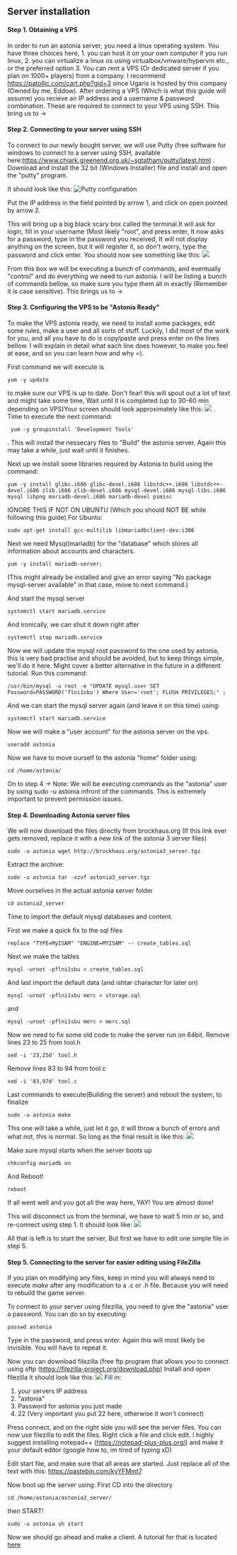 ## Server installation

#### Step 1. Obtaining a VPS
 
In order to run an astonia server, you need a linux operating system. You have three choices here, 1. you can host it on your own computer if you run linux, 2. you can virtualize a linux os using virtualbox/vmware/hypervm etc., or the preferred option 3. You can rent a VPS (Or dedicated server if you plan on 1000+ players) from a company. I recommend https://patollic.com/cart.php?gid=3  since Ugaris is hosted by this company (Owned by me, Eddow). After ordering a VPS (Which is what this guide will assume) you recieve an IP address and a username & password combination. These are required to connect to your VPS using SSH. This bring us to ->
 
#### Step 2. Connecting to your server using SSH
 
To connect to our newly bought server, we will use Putty (free software for windows to connect to a server using SSH, available here:https://www.chiark.greenend.org.uk/~sgtatham/putty/latest.html . Download and install the 32 bit (Windows Installer) file and install and open the "putty" program.
 
It should look like this:
![Putty configuration](https://i.imgur.com/SYoCIFb.png "Putty configuration")
 
Put the IP address in the field pointed by arrow 1, and click on open pointed by arrow 2.
 
This will bring up a big black scary box called the terminal.It will ask for login, fill in your username (Most likely "root", and press enter, It now asks for a password, type in the password you received, It will not display anything on the screen, but it will register it, so don't worry, type the password and click enter. You should now see something like this:
![](https://i.imgur.com/XjHgofy.png "")
 
 From this box we will be executing a bunch of commands, and eventually "control" and do everything we need to run astonia. I will be listing a bunch of commands bellow, so make sure you type them all in exactly (Remember it is case sensitive). This brings us to ->
 
#### Step 3. Configuring the VPS to be "Astonia Ready"
 
To make the VPS astonia ready, we need to install some packages, edit some rules, make a user and all sorts of stuff. Luckily, I did most of the work for you, and all you have to do is copy/paste and press enter on the lines bellow. I will explain in detail what each line does however, to make you feel at ease, and so you can learn how and why =).
 
First command we will execute is
 ```Shell
 yum -y update
 ```
 to make sure our VPS is up to date. Don't fear! this will spout out a lot of text and might take some time, Wait until it is completed (up to 30-60 min depending on VPS)Your screen should look approximately like this: ![](https://i.imgur.com/jxxKQeT.png "") . Time to execute the next command:
```Shell
 yum -y groupinstall 'Development Tools'
```
 . This will install the nessecary files to "Build" the astonia server. Again this may take a while, just wait until it finishes.
 
Next up we install some libraries required by Astonia to build using the command:
```Shell 
yum -y install glibc.i686 glibc-devel.i686 libstdc++.i686 libstdc++-devel.i686 zlib.i686 zlib-devel.i686 mysql-devel.i686 mysql-libs.i686 mysql libpng mariadb-devel.i686 mariadb-devel psmisc
``` 
IGNORE THIS IF NOT ON UBUNTU (Which you should NOT BE while following this guide)
For Ubuntu:
```shell
sudo apt-get install gcc-multilib libmariadbclient-dev:i386
```
Next we need Mysql(mariadb) for the "database" which stores all information about accounts and characters.
```Shell 
yum -y install mariadb-server;
``` 
(This might already be installed and give an error saying "No package mysql-server available" in that case, move to next command.)
 
And start the mysql server
```Shell 
systemctl start mariadb.service
``` 
And ironically, we can shut it down right after
```Shell 
systemctl stop mariadb.service
``` 
Now we will update the mysql root password to the one used by astonia, this is very bad practise and should be avoided, but to keep things simple, we'll do it here. Might cover a better alternative in the future in a different tutorial. Run this command:
```Shell
/usr/bin/mysql -u root -e "UPDATE mysql.user SET Password=PASSWORD('flni1sbu') Where User='root'; FLUSH PRIVILEGES;" ;
```
 
And we can start the mysql server again (and leave it on this time) using:
```Shell 
systemctl start mariadb.service
``` 
Now we will make a "user account" for the astonia server on the vps.
```Shell 
useradd astonia
``` 
Now we have to move ourself to the astonia "home" folder using:
```Shell 
cd /home/astonia/
``` 
On to step 4 ->
Note: We will be executing commands as the "astonia" user by using sudo -u astonia infront of the commands. This is extremely important to prevent permission issues.
 
#### Step 4. Downloading Astonia server files
 
We will now download the files directly from brockhaus.org (If this link ever gets removed, replace it with a new link of the astonia 3 server files)
```Shell 
sudo -u astonia wget http://brockhaus.org/astonia3_server.tgz
``` 
Extract the archive:
```Shell 
sudo -u astonia tar -xzvf astonia3_server.tgz
``` 
Move ourselves in the actual astonia server folder
```Shell 
cd astonia3_server
``` 
Time to import the default mysql databases and content.
 
First we make a quick fix to the sql files
```Shell
replace "TYPE=MyISAM" "ENGINE=MYISAM" -- create_tables.sql
``` 
Next we make the tables
```Shell
mysql -uroot -pflni1sbu < create_tables.sql
```
And last import the default data (and ishtar character for later on)
```Shell
mysql -uroot -pflni1sbu merc < storage.sql
```
and
```Shell
mysql -uroot -pflni1sbu merc < merc.sql
``` 
Now we need to fix some old code to make the server run on 64bit.
Remove lines 23 to 25 from tool.h
```Shell
sed -i '23,25d' tool.h
```
Remove lines 83 to 94 from tool.c
```Shell
sed -i '83,97d' tool.c
```
Last commands to execute(Building the server) and reboot the system, to finalize
```Shell 
sudo -u astonia make
```
This one will take a while, just let it go, it will throw a bunch of errors and what not, this is normal. So long as the final result is like this:
![](https://i.imgur.com/3ZVLSF4.png "")
 
Make sure mysql starts when the server boots up
```Shell
chkconfig mariadb on
```
And Reboot!
```Shell
reboot
```
 
If all went well and you got all the way here, YAY! You are almost done!
 
This will disconnect us from the terminal, we have to wait 5 min or so, and re-connect using step 1. It should look like:
![](https://i.imgur.com/D2ndqpm.png "")
 
All that is left is to start the server, But first we have to edit one simple file in step 5.
 
 
#### Step 5. Connecting to the server for easier editing using FileZilla
If you plan on modifying any files, keep in mind you will always need to execute *make* after any modification to a .c or .h file. Because you will need to rebuild the game server.
 
To connect to your server using filezilla, you need to give the "astonia" user a password. You can do so by executing:
```Shell
passwd astonia
```

Type in the password, and press enter. Again this will most likely be invisible. You will have to repeat it.
 
Now you can download filezilla (free ftp program that allows you to connect using sftp (https://filezilla-project.org/download.php)
Install and open filezilla it should look like this:
![](https://i.imgur.com/gY11Cjw.png "")
Fill in:
1. your servers IP address
2. "astonia"
3. Password for astonia you just made
4. 22 (Very important you put 22 here, otherwise it won't connect)
 
Press connect, and on the right side you will see the server files. You can now use filezilla to edit the files. Right click a file and click edit. I highly suggest installing notepad++ (https://notepad-plus-plus.org/) and make it your default editor (google how to, im tired of typing xD)
 
Edit start file, and make sure that all areas are started. Just replace all of the text with this: https://pastebin.com/kyYFMmt7
 
 
Now boot up the server using:
First CD into the directory
```Shell
cd /home/astonia/astonia3_server/
```
then START!
```Shell
sudo -u astonia sh start
```

Now we should go ahead and make a client. A tutorial for that is located [here](../Astonia_3_Client/readme.md)
